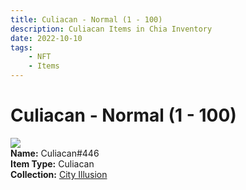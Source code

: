 ```yaml
---
title: Culiacan - Normal (1 - 100)
description: Culiacan Items in Chia Inventory
date: 2022-10-10
tags:
    - NFT
    - Items
---
```


# Culiacan - Normal (1 - 100)
<div class="item_thumbnail">
<img loading="lazy" src="https://5h4ilsc44ogm3ntxkxm7nkfbebigps6232uv2fawuwak7cq4uq.arweave.net/6fiFyFzjjM22d1XZ9qihIFBny9reqV0UFqWAr4ocp-I"><br/>
<div><strong>Name:</strong> Culiacan#446</div>
<div><strong>Item Type:</strong> Culiacan</div>
<div><strong>Collection:</strong> <a href="https://www.spacescan.io/xch/nft/collection/col1lend2dcn558km4wcwta4xnkfv3xpcmlp9kyt0m909emvfxechlyqdl5ndg">City Illusion</a></div>
</div>

